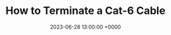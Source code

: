 ---
title: How to Terminate a Cat-6 Cable
date: 2023-06-28 13:00:00 +0000
categories: [blog, av]
tags: [home,av,design,parallax]
---